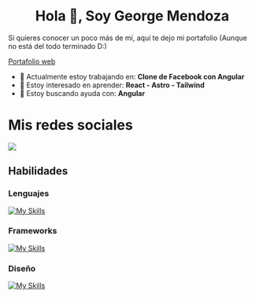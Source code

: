 <h1 align="center">Hola 🫡, Soy George Mendoza</h1>

Si quieres conocer un poco más de mí, aquí te dejo mi portafolio (Aunque no está del todo terminado D:)

<a href="https://george-mendoza-porfolio.vercel.app/"> Portafolio web </a>

<ul>
  <li> 🔭 Actualmente estoy trabajando en: <b>Clone de Facebook con Angular</b> </li>
  <li> 🌱 Estoy interesado en aprender: <b>React - Astro - Tailwind </b> </li>
  <li> 🤔 Estoy buscando ayuda con: <b>Angular </b> </li>
</ul>


# Mis redes sociales

<a target="_blank" href="https://www.linkedin.com/in/george-mendoza-masache/">
  <img src="https://skillicons.dev/icons?i=linkedin" />
</a>

## Habilidades

### Lenguajes

[![My Skills](https://skillicons.dev/icons?i=js,ts,html,css,dart)](https://skillicons.dev)

### Frameworks

[![My Skills](https://skillicons.dev/icons?i=angular,firebase,nodejs,mongodb,tailwind,bootstrap,astro,flutter)](https://skillicons.dev)

### Diseño

[![My Skills](https://skillicons.dev/icons?i=figma)](https://skillicons.dev)

<!--
**Georgezq/Georgezq** is a ✨ _special_ ✨ repository because its `README.md` (this file) appears on your GitHub profile.

Here are some ideas to get you started:

- 👯 I’m looking to collaborate on ...
- 💬 Ask me about ...
- 📫 How to reach me: ...M
- 😄 Pronouns: ...
- ⚡ Fun fact: ...
-->
